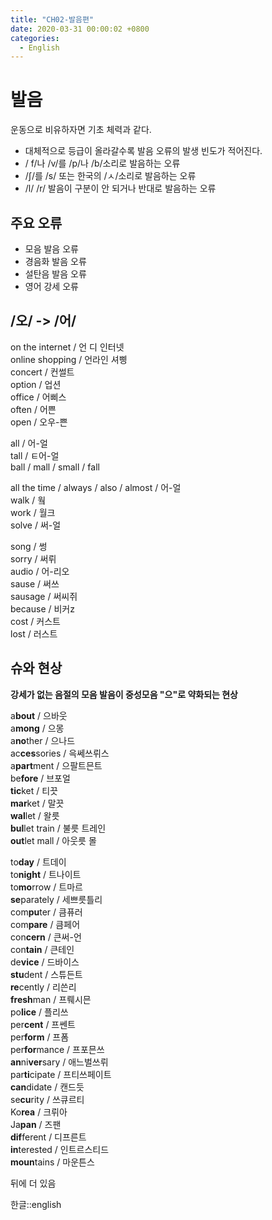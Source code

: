 ```yaml
---
title: "CH02-발음편"
date: 2020-03-31 00:00:02 +0800
categories:
  - English
---
```


# 발음
운동으로 비유하자면 기초 체력과 같다.  

- 대체적으로 등급이 올라갈수록 발음 오류의 발생 빈도가 적어진다.  
- / f/나 /v/를 /p/나 /b/소리로 발음하는 오류  
- /ʃ/를 /s/ 또는 한국의 /ㅅ/소리로 발음하는 오류  
- /l/ /r/ 발음이 구분이 안 되거나 반대로 발음하는 오류  

## 주요 오류
- 모음 발음 오류
- 경음화 발음 오류
- 설탄음 발음 오류
- 영어 강세 오류

## /오/ -> /어/
on the internet / 언 디 인터넷  
online shopping / 언라인 셔삥  
concert / 컨썰트  
option / 업션  
office / 어삐스  
often / 어쁜  
open / 오우-쁜  
   
all / 어-얼  
tall / ㅌ어-얼  
ball / mall / small / fall  
   
all the time / always / also / almost / 어-얼  
walk / 웤  
work / 월크  
solve / 써-얼  
   
song / 썽  
sorry / 써뤼  
audio / 어-리오  
sause / 써쓰  
sausage / 써씨쥐  
because / 비커z  
cost / 커스트  
lost / 러스트  

## 슈와 현상
**강세가 없는 음절의 모음 발음이 중성모음 "으"로 약화되는 현상**  
  
a**bout** / 으바웃  
a**mong** / 으몽  
a**no**ther / 으나드  
ac**ces**sories / 윽쎄쓰뤼스  
a**part**ment / 으팔트믄트  
be**fore** / 브포얼  
**tic**ket / 티끗  
**mar**ket / 말끗  
**wal**let / 왈릇  
**bul**let train / 불릇 트레인  
**out**let mall / 아웃릇 몰  

to**day** / 트데이  
to**night** / 트나이트  
to**mo**rrow / 트마르  
**se**parately / 세쁘릇틀리  
com**pu**ter / 큼퓨러  
com**pare** / 큼페어  
con**cern** / 큰써-언  
con**tain** / 큰테인  
de**vice** / 드바이스  
**stu**dent / 스튜든트  
**re**cently / 리쓴리  
**fresh**man / 프뤠시믄  
po**lice** / 플리쓰  
per**cent** / 프쎈트  
per**form** / 프폼  
per**for**mance / 프포믄쓰  
**an**ni**ver**sary / 애느벌쓰뤼  
par**ti**cipate / 프티쓰페이트  
**can**didate / 캔드듯  
se**cu**rity / 쓰큐르티  
Ko**rea** / 크뤼아  
Ja**pan** / 즈팬  
**dif**ferent / 디프른트  
**in**terested / 인트르스티드  
**moun**tains / 마운튼스  

뒤에 더 있음

한글::english
